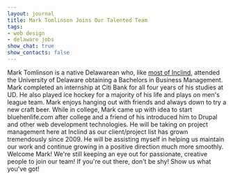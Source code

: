 ```yaml
---
layout: journal
title: Mark Tomlinson Joins Our Talented Team
tags: 
- web design
- delaware jobs
show_chat: true
show_contacts: false
---
```


Mark Tomlinson is a native Delawarean who, like <a href="/about/index.htm">most of Inclind</a>, attended the University of Delaware obtaining a Bachelors in Business Management. Mark completed an internship at Citi Bank for all four years of his studies at UD. He also played ice hockey for a majority of his life and plays on men's league team.  Mark enjoys hanging out with friends and always down to try a new craft beer. While in college, Mark came up with idea to start bluehenlife.com after college and a friend of his introduced him to Drupal and other web development technologies.  He will be taking on project management here at Inclind as our client/project list has grown tremendously since 2009. He will be assisting myself in helping us maintain our work and continue growing in a positive direction much more smoothly.  Welcome Mark!  We're still keeping an eye out for passionate, creative people to join our team! If you're out there, don't be shy! Show us what you've got!